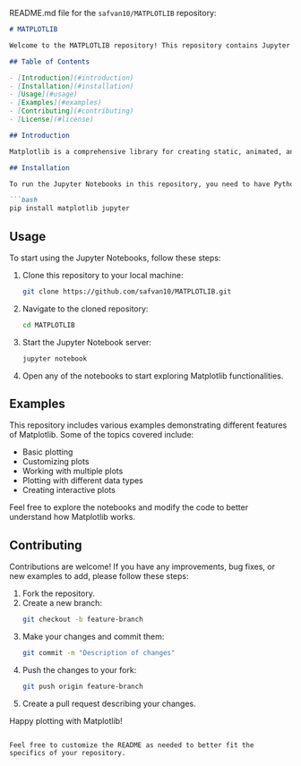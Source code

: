 README.md file for the `safvan10/MATPLOTLIB` repository:

```markdown name=README.md
# MATPLOTLIB

Welcome to the MATPLOTLIB repository! This repository contains Jupyter Notebooks that demonstrate various functionalities and features of the Matplotlib library in Python.

## Table of Contents

- [Introduction](#introduction)
- [Installation](#installation)
- [Usage](#usage)
- [Examples](#examples)
- [Contributing](#contributing)
- [License](#license)

## Introduction

Matplotlib is a comprehensive library for creating static, animated, and interactive visualizations in Python. This repository aims to provide examples and tutorials to help you understand and utilize Matplotlib effectively.

## Installation

To run the Jupyter Notebooks in this repository, you need to have Python and Jupyter installed on your machine. You can install the required packages using the following command:

```bash
pip install matplotlib jupyter
```

## Usage

To start using the Jupyter Notebooks, follow these steps:

1. Clone this repository to your local machine:
    ```bash
    git clone https://github.com/safvan10/MATPLOTLIB.git
    ```
2. Navigate to the cloned repository:
    ```bash
    cd MATPLOTLIB
    ```
3. Start the Jupyter Notebook server:
    ```bash
    jupyter notebook
    ```
4. Open any of the notebooks to start exploring Matplotlib functionalities.

## Examples

This repository includes various examples demonstrating different features of Matplotlib. Some of the topics covered include:

- Basic plotting
- Customizing plots
- Working with multiple plots
- Plotting with different data types
- Creating interactive plots

Feel free to explore the notebooks and modify the code to better understand how Matplotlib works.

## Contributing

Contributions are welcome! If you have any improvements, bug fixes, or new examples to add, please follow these steps:

1. Fork the repository.
2. Create a new branch:
    ```bash
    git checkout -b feature-branch
    ```
3. Make your changes and commit them:
    ```bash
    git commit -m "Description of changes"
    ```
4. Push the changes to your fork:
    ```bash
    git push origin feature-branch
    ```
5. Create a pull request describing your changes.


Happy plotting with Matplotlib!
```

Feel free to customize the README as needed to better fit the specifics of your repository.
